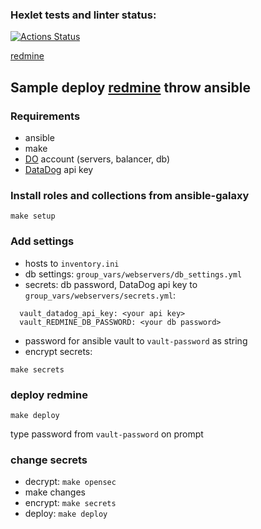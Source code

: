 ### Hexlet tests and linter status:
[![Actions Status](https://github.com/DK-2013/devops-for-programmers-project-lvl2/workflows/hexlet-check/badge.svg)](https://github.com/DK-2013/devops-for-programmers-project-lvl2/actions)

[redmine](https://devops-2.kizilov.club/)

## Sample deploy [redmine](https://hub.docker.com/_/redmine) throw ansible

### Requirements
* ansible
* make
* [DO](https://cloud.digitalocean.com/) account (servers, balancer, db)
* [DataDog](https://www.datadoghq.com/) api key

### Install roles and collections from ansible-galaxy
```shell
make setup
```

### Add settings
* hosts to `inventory.ini`
* db settings: `group_vars/webservers/db_settings.yml`
* secrets: db password, DataDog api key to `group_vars/webservers/secrets.yml`:
```shell
  vault_datadog_api_key: <your api key>
  vault_REDMINE_DB_PASSWORD: <your db password>
  ```
* password for ansible vault to `vault-password` as string
* encrypt secrets:
```shell
make secrets
```

### deploy redmine
```shell
make deploy
```
type password from `vault-password` on prompt

### change secrets
* decrypt: `make opensec`
* make changes
* encrypt: `make secrets`
* deploy: `make deploy`
